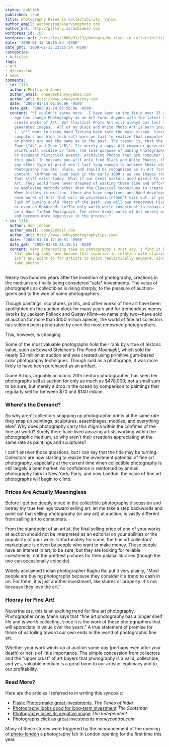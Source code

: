 ```yaml
---
status: publish
published: true
title: Photography Rises in Collectibility, Value
author_email: aaron@singleservingphoto.com
author_url: http://gallery.aaronbieber.com
wordpress_id: 165
wordpress_url: /articles/2008/01/13/photography-rises-in-collectibility-value/
date: '2008-01-13 18:15:54 -0500'
date_gmt: '2008-01-13 22:15:54 -0500'
categories:
- Articles
tags:
- art
- discussion
- news
comments:
- id: 1113
  author: Phillip A Jones
  author_email: oneeyeskinny@yahoo.com
  author_url: http://www.oneeyeskinny.com
  date: '2008-01-14 01:56:06 -0500'
  date_gmt: '2008-01-14 05:56:06 -0500'
  content: "*I couldn't agree more.  I have been in the field over 25 years. The Digital
    age has change Photography as an Art form. Anyone with the latest soft ware can
    create works of Art. But Classical Photo Art will always out last most computer
    generated images.  All of my Black and White Photo Art is born inside a camera.
    \  \n*I want to bring Hand Tinting back into the main stream. Since we have our
    computers and high tech soft ware we fail to realize that computer generated imagery
    or photos are not the same as in the past. The reason is, that the computer lacks
    Zone \"A\" and Zone \"B\". Its merely a copy. All computer generated photos or
    prints will oxidize or fade. The sole purpose of making Photographs are to record
    or document historical events. Archiving Photos that are computer generated defeats
    this goal. In museums you will only find Black and White Photos, they know that
    any other type of print won't last long enough to achieve their objective. Digital
    Photography has its' place, and should be recognized as an Art form based on its
    content. \n*When we look back in the early 1800's we see images that were produced
    that still exist today. What if our Great masters used pixels to record there
    Art. They would have never dreamed of wasting there time and effort to gain fame
    by employing methods other than the Classical techniques to create their Art.
    When history is written, those who have negatives and Hand developed Prints will
    have works of Arts that will be priceless.\n*Don't miss out, if you can have the
    luck of buying a old Photo of the past, you will own tomorrows Picassos' Van Goghs'
    or even an Rembrandt.\n*The only worth while investment in todays Art Market will
    be a Hand Tinted Photograph. The other Great works of Art merely exchange owners
    and becomes more expensive in the process."
- id: 1118
  author: don jonson
  author_email: donni2@mail.com
  author_url: http://www.hobbyphotographytips.com/
  date: '2008-01-16 17:10:51 -0500'
  date_gmt: '2008-01-16 21:10:51 -0500'
  content: Very interesting take on photography I must say. I find it kind of sad
    that photography have become this superior in relation with classical art. It
    isn’t any point to for artists to paint realistically anymore, since we can just
    take photos.
---
```

Nearly two hundred years after the invention of photography, creations
in the medium are finally being considered "safe" investments. The value
of photographs as collectibles is rising sharply, to the pleasure of
auction-goers and to the woe of some photographers.

Though paintings, sculptures, prints, and other works of fine art have
been spotlighted on the auction block for many years and for tremendous
money (works by Jackson Pollock and Gustav Klimt—to name only two—have
sold at auction for more than \$100 million apiece), the world of fine
art collectors has seldom been penetrated by even the most renowned
photographers.

This, however, is changing.<!--more-->

Some of the most valuable photographs hold their rank by virtue of
historic value, such as Edward Steichen's _The Pond-Moonlight_, which
sold for nearly \$3 million at auction and was created using primitive
gum-based color photography techniques. Though sold as a photograph, it
was more likely to have been purchased as an artifact.

Diane Arbus, arguably an iconic 20th century photographer, has seen her
photographs sell at auction for only as much as \$478,000; not a small
sum to be sure, but merely a drop in the ocean by comparison to
paintings that regularly sell for between \$70 and \$140 _million_.

### Where's the Demand?

So why aren't collectors snapping up photographic prints at the same
rate they snap up paintings, sculptures, assemblages, mobiles, and
everything else? Why does photography carry this stigma within the
confines of the fine art world? Surely there have lived amazing artists
working within the photographic medium, so why aren't their creations
appreciating at the same rate as paintings and sculptures?

I can't answer those questions, but I can say that the tide may be
turning. Collectors are now starting to realize the investment potential
of fine art photography, especially at the current time when collectible
photography is still largely a bear market. As confidence is reinforced
by annual photography fairs in New York, Paris, and now London, the
value of fine art photographs will begin to climb.

### Prices Are Actually Meaningless

Before I get too deeply mired in the collectible photography discussion
and betray my true feelings toward selling art, let me take a step
backwards and point out that selling photography (or any art) at
auction, is vastly different from selling art to consumers.

From the standpoint of an artist, the final selling price of one of your
works at auction should not be interpreted as an editorial on your
abilities or the popularity of your work. Unfortunately for some, the
fine art collectors' marketplace is driven by people who want to make
money. These people have an interest in art, to be sure, but they are
looking for reliable investments, not the prettiest pictures for their
palatial libraries (though the two can occasionally coincide).

Widely acclaimed Indian photographer Raghu Rai put it very plainly,
"Most people are buying photographs because they consider it a trend to
cash in on. For them, it is just another investment, like shares or
property. It's not because they love the art."

### Hooray for Fine Art!

Nevertheless, this is an exciting trend for fine art photography.
Photographer Anay Mann says that "fine art photography has a longer
shelf life and is worth collecting, since it is the work of these
photographers that will appreciate in value over the years." A true
statement of promise for those of us toiling toward our own ends in the
world of photographic fine art.

Whether your work winds up at auction some day (perhaps even after your
death) or not is of little importance. The simple concession from
collectors and the "upper crust" of art buyers that photography is a
valid, collectible, and yes, valuable medium is a great boon to our
artistic legitimacy and to our profitability.

### Read More?

Here are the articles I referred to in writing this synopsis:

* [Flash: Photos make great
investments](http://timesofindia.indiatimes.com/Deep_Focus/Flash_Photos_make_great_investments/articleshow/2695408.cms),
_The Times of India_
 * [Photography looks good for long-term
investment](http://thescotsman.scotsman.com/ViewArticle.aspx?articleid=2628310,)
_The Scotsman_
 * [Photography loses its negative
image](http://money.independent.co.uk/personal_finance/invest_save/article60395.ece,)
_The Independent_
 * [Photographs click as great
investments](http://www.moneycontrol.com/india/news/lifestyle/photographs-click-as-great-investments/10/53/295154,)
_moneycontrol.com_

Many of these stories were triggered by the announcement of the opening
of
[photo-london](http://london.test.aubazar.ui-pro.com/7/introduction.htm?lang=uk,)
a photography fair in London opening for the first time this year.
